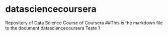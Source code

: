 # datasciencecoursera
Repository of Data Science Course of Coursera
  ##This is the markdown file  to the document datasciencecoursera
  Teste 1
